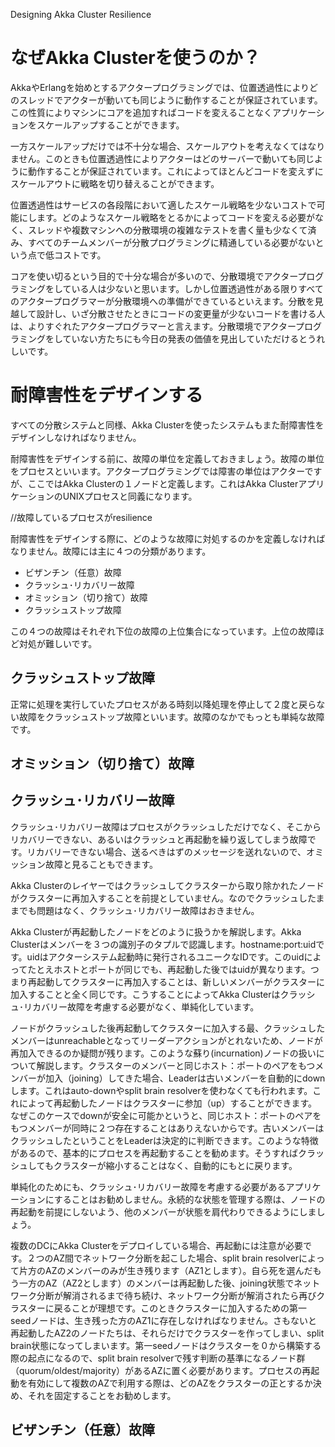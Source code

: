 Designing Akka Cluster Resilience

# なぜAkka Clusterを使うのか？

AkkaやErlangを始めとするアクタープログラミングでは、位置透過性によりどのスレッドでアクターが動いても同じように動作することが保証されています。この性質によりマシンにコアを追加すればコードを変えることなくアプリケーションをスケールアップすることができます。

一方スケールアップだけでは不十分な場合、スケールアウトを考えなくてはなりません。このときも位置透過性によりアクターはどのサーバーで動いても同じように動作することが保証されています。これによってほとんどコードを変えずにスケールアウトに戦略を切り替えることができます。

位置透過性はサービスの各段階において適したスケール戦略を少ないコストで可能にします。どのようなスケール戦略をとるかによってコードを変える必要がなく、スレッドや複数マシンへの分散環境の複雑なテストを書く量も少なくて済み、すべてのチームメンバーが分散プログラミングに精通している必要がないという点で低コストです。

コアを使い切るという目的で十分な場合が多いので、分散環境でアクタープログラミングをしている人は少ないと思います。しかし位置透過性がある限りすべてのアクタープログラマーが分散環境への準備ができているといえます。分散を見越して設計し、いざ分散させたときにコードの変更量が少ないコードを書ける人は、よりすぐれたアクタープログラマーと言えます。分散環境でアクタープログラミングをしていない方たちにも今日の発表の価値を見出していただけるとうれしいです。


# 耐障害性をデザインする

すべての分散システムと同様、Akka Clusterを使ったシステムもまた耐障害性をデザインしなければなりません。

耐障害性をデザインする前に、故障の単位を定義しておきましょう。故障の単位をプロセスといいます。アクタープログラミングでは障害の単位はアクターですが、ここではAkka Clusterの１ノードと定義します。これはAkka ClusterアプリケーションのUNIXプロセスと同義になります。

//故障しているプロセスがresilience

耐障害性をデザインする際に、どのような故障に対処するのかを定義しなければなりません。故障には主に４つの分類があります。

- ビザンチン（任意）故障
 - クラッシュ･リカバリー故障
  - オミッション（切り捨て）故障
   - クラッシュストップ故障

この４つの故障はそれぞれ下位の故障の上位集合になっています。上位の故障ほど対処が難しいです。

## クラッシュストップ故障

正常に処理を実行していたプロセスがある時刻以降処理を停止して２度と戻らない故障をクラッシュストップ故障といいます。故障のなかでもっとも単純な故障です。



## オミッション（切り捨て）故障



## クラッシュ･リカバリー故障

クラッシュ･リカバリー故障はプロセスがクラッシュしただけでなく、そこからリカバリーできない、あるいはクラッシュと再起動を繰り返してしまう故障です。リカバリーできない場合、送るべきはずのメッセージを送れないので、オミッション故障と見ることもできます。

Akka Clusterのレイヤーではクラッシュしてクラスターから取り除かれたノードがクラスターに再加入することを前提としていません。なのでクラッシュしたままでも問題はなく、クラッシュ･リカバリー故障はおきません。

Akka Clusterが再起動したノードをどのように扱うかを解説します。Akka Clusterはメンバーを３つの識別子のタプルで認識します。hostname:port:uidです。uidはアクターシステム起動時に発行されるユニークなIDです。このuidによってたとえホストとポートが同じでも、再起動した後ではuidが異なります。つまり再起動してクラスターに再加入することは、新しいメンバーがクラスターに加入することと全く同じです。こうすることによってAkka Clusterはクラッシュ･リカバリー故障を考慮する必要がなく、単純化しています。

ノードがクラッシュした後再起動してクラスターに加入する最、クラッシュしたメンバーはunreachableとなってリーダーアクションがとれないため、ノードが再加入できるのか疑問が残ります。このような蘇り(incurnation)ノードの扱いについて解説します。クラスターのメンバーと同じホスト：ポートのペアをもつメンバーが加入（joining）してきた場合、Leaderは古いメンバーを自動的にdownします。これはauto-downやsplit brain resolverを使わなくても行われます。これによって再起動したノードはクラスターに参加（up）することができます。なぜこのケースでdownが安全に可能かというと、同じホスト：ポートのペアをもつメンバーが同時に２つ存在することはありえないからです。古いメンバーはクラッシュしたということをLeaderは決定的に判断できます。このような特徴があるので、基本的にプロセスを再起動することを勧めます。そうすればクラッシュしてもクラスターが縮小することはなく、自動的にもとに戻ります。

単純化のためにも、クラッシュ･リカバリー故障を考慮する必要があるアプリケーションにすることはお勧めしません。永続的な状態を管理する際は、ノードの再起動を前提にしないよう、他のメンバーが状態を肩代わりできるようにしましょう。

複数のDCにAkka Clusterをデプロイしている場合、再起動には注意が必要です。２つのAZ間でネットワーク分断を起こした場合、split brain resolverによって片方のAZのメンバーのみが生き残ります（AZ1とします）。自ら死を選んだもう一方のAZ（AZ2とします）のメンバーは再起動した後、joining状態でネットワーク分断が解消されるまで待ち続け、ネットワーク分断が解消されたら再びクラスターに戻ることが理想です。このときクラスターに加入するための第一seedノードは、生き残った方のAZ1に存在しなければなりません。さもないと再起動したAZ2のノードたちは、それらだけでクラスターを作ってしまい、split brain状態になってしまいます。第一seedノードはクラスターを０から構築する際の起点になるので、split brain resolverで残す判断の基準になるノード群（quorum/oldest/majority）があるAZに置く必要があります。プロセスの再起動を有効にして複数のAZで利用する際は、どのAZをクラスターの正とするか決め、それを固定することをお勧めします。


## ビザンチン（任意）故障






